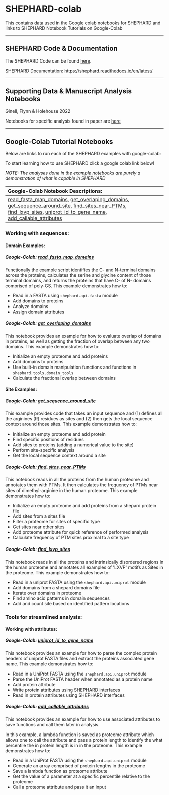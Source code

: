 # SHEPHARD-colab

This contains data used in the Google colab notebooks for SHEPHARD and links to SHEPHARD Notebook Tutorials on Google-Colab

---
## SHEPHARD Code & Documentation
The SHEPHARD Code can be found [here](https://github.com/holehouse-lab/shephard).

SHEPHARD Documentation: https://shephard.readthedocs.io/en/latest/

---
## Supporting Data & Manuscript Analysis Notebooks 

Ginell, Flynn & Holehouse 2022

Notebooks for specific analysis found in paper are [here](https://github.com/holehouse-lab/supportingdata/tree/master/2022/ginell_2022)

---
## Google-Colab Tutorial Notebooks 
Below are links to run each of the SHEPHARD examples with google-colab:

To start learning how to use SHEPHARD click a google colab link below!

*NOTE: The analyses done in the example notebooks are purely a demonstration of what is capable in SHEPHARD*

| **Google-Colab Notebook Descriptions:** |
| :--- |
| [read_fasta_map_domains](https://github.com/holehouse-lab/shephard-colab#google-colab-read_fasta_map_domains),  [get_overlaping_domains](https://github.com/holehouse-lab/shephard-colab#google-colab-get_overlaping_domains),  [get_sequence_around_site](https://github.com/holehouse-lab/shephard-colab#google-colab-get_sequence_around_site),  [find_sites_near_PTMs](https://github.com/holehouse-lab/shephard-colab#google-colab-find_sites_near_ptms),  [find_lxvp_sites](https://github.com/holehouse-lab/shephard-colab#google-colab-find_lxvp_sites),  [uniprot_id_to_gene_name](https://github.com/holehouse-lab/shephard-colab#google-colab-uniprot_id_to_gene_name),  [add_callable_attributes](https://github.com/holehouse-lab/shephard-colab#google-colab-add_callable_attributes) |

### Working with sequences:

#### Domain Examples:

##### Google-Colab: [read_fasta_map_domains](https://colab.research.google.com/drive/1Q_OTNAxCHk43MeUQ4gCVs9GetUk_6fAI?usp=sharing)

Functionally the example script identifies the C- and N-terminal domains across the proteins, calculates the serine and glycine content
of those terminal domains, and returns the proteins that have C- of N- domains comprised of poly-GS. This example demonstrates how to: 

 * Read in a FASTA using `shephard.api.fasta` module
 * Add domains to proteins
 * Analyze domains 
 * Assign domain attributes

##### Google-Colab: [get_overlaping_domains](https://colab.research.google.com/drive/1gBSbQWtBzSwIm1SaR0Cj9Vk4CgU44DtW?usp=sharing)

This notebook provides an example for how to evaluate overlap of domains in proteins, as well as getting the 
fraction of overlap between any two domains. This example demonstrates how to: 

 * Initialize an empty proteome and add proteins 
 * Add domains to proteins
 * Use built-in domain manipulation functions and functions in `shephard.tools.domain_tools`
 * Calculate the fractional overlap between domains

#### Site Examples:

##### Google-Colab: [get_sequence_around_site](https://colab.research.google.com/drive/1bb_j9kTZj06NOJMfYOlQCGY3OAK6vR5d?usp=sharing) 

This example provides code that takes an input sequence and (1) defines all the arginines (R) residues as sites and (2) then gets the local sequence context around those sites. This example demonstrates how to: 

 * Initialize an empty proteome and add protein 
 * Find specific positions of residues
 * Add sites to proteins (adding a numerical value to the site)
 * Perform site-specific analysis
 * Get the local sequence context around a site

##### Google-Colab: [find_sites_near_PTMs](https://colab.research.google.com/drive/1D2TOFDO6rYgMjAQB3Ft1u_GEIFjSE_Yt?usp=sharing)

This notebook reads in all the proteins from the human proteome and annotates them with PTMs. It then calculates the frequency of PTMs near sites of dimethyl-arginine  in the human proteome. This example demonstrates how to: 

 * Initialize an empty proteome and add proteins from a shepard protein file 
 * Add sites from a sites file
 * Filter a proteome for sites of specific type
 * Get sites near other sites 
 * Add proteome attribute for quick reference of performed analysis
 * Calculate frequency of PTM sites proximal to a site type 

##### Google-Colab: [find_lxvp_sites](https://colab.research.google.com/drive/1iMDgYAozgNgGEn518XOp0IZGuWpcJ2Jb?usp=sharing)

This notebook reads in all the proteins and intrinsically disordered regions in the human proteome and annotates all examples of 'LXVP' motifs as Sites in the proteome. This example demonstrates how to: 

 * Read in a uniprot FASTA using the `shephard.api.uniprot` module
 * Add domains from a shepard domains file
 * Iterate over domains in proteome
 * Find amino acid patterns in domain sequences
 * Add and count site based on identified pattern locations

### Tools for streamlined analysis:

#### Working with attributes:

##### Google-Colab: [uniprot_id_to_gene_name](https://colab.research.google.com/drive/1kIyC9cBSPf9UeeMuUlwmupro77RZF0ef?usp=sharing)

This notebook provides an example for how to parse the complex protein headers of uniprot FASTA files and 
extract the proteins associated gene name. This example demonstrates how to: 

 * Read in a UniProt FASTA using the `shephard.api.uniprot` module
 * Parse the UniProt FASTA header when annotated as a protein name 
 * Add protein attribute
 * Write protein attributes using SHEPHARD interfaces 
 * Read in protein attributes using SHEPHARD interfaces

##### Google-Colab: [add_callable_attributes](https://colab.research.google.com/drive/1NwZJ9PWOy5B-XILBdX1Mo7L06NEq5ZtY?usp=sharing)

This notebook provides an example for how to use associated attributes to save functions and call them later in analysis. 

In this example, a lambda function is saved as proteome attribute which allows one to call the attribute and pass a protein length to 
identify the what percentile the in protein length is in in the proteome.  This example demonstrates how to: 

 *  Read in a UniProt FASTA using the `shephard.api.uniprot` module
 * Generate an array comprised of protein lengths in the proteome
 * Save a lambda function as proteome attribute 
 * Get the value of a parameter at a specific percentile relative to the proteome
 * Call a proteome attribute and pass it an input


